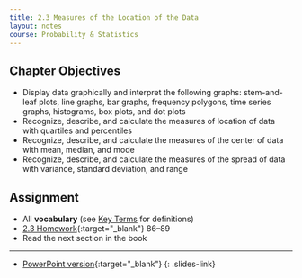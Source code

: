 ```yaml
---
title: 2.3 Measures of the Location of the Data
layout: notes
course: Probability & Statistics
---
```


## Chapter Objectives

- Display data graphically and interpret the following graphs: stem-and-leaf plots, line graphs, bar graphs, frequency polygons, time series graphs, histograms, box plots, and dot plots
- Recognize, describe, and calculate the measures of location of data with quartiles and percentiles
- Recognize, describe, and calculate the measures of the center of data with mean, median, and mode
- Recognize, describe, and calculate the measures of the spread of data with variance, standard deviation, and range

## Assignment

- All **vocabulary** (see [Key Terms](https://openstax.org/books/statistics/pages/1-key-terms) for definitions)
- [2.3 Homework](https://openstax.org/books/statistics/pages/2-homework#fs-idm1839472){:target="_blank"} 86–89
- Read the next section in the book

---

- [PowerPoint version](https://1drv.ms/p/c/c4097c61e06a2b97/ET-8znfDPpNFtGYQW5wKTW8BLZ1cWnHOgo3nHEXMRrI7lA?e=MZ9yhF){:target="_blank"}
{: .slides-link}

